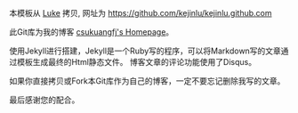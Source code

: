 本模板从 [Luke](https://github.com/kejinlu/kejinlu.github.com) 拷贝, 网址为 https://github.com/kejinlu/kejinlu.github.com

此Git库为我的博客  [csukuangfj's Homepage](http://csukuangfj.github.io)。

使用Jekyll进行搭建，Jekyll是一个Ruby写的程序，可以将Markdown写的文章通过模板生成最终的Html静态文件。
博客文章的评论功能使用了Disqus。

如果你直接拷贝或Fork本Git库作为自己的博客，一定不要忘记删除我写的文章。

最后感谢您的配合。


